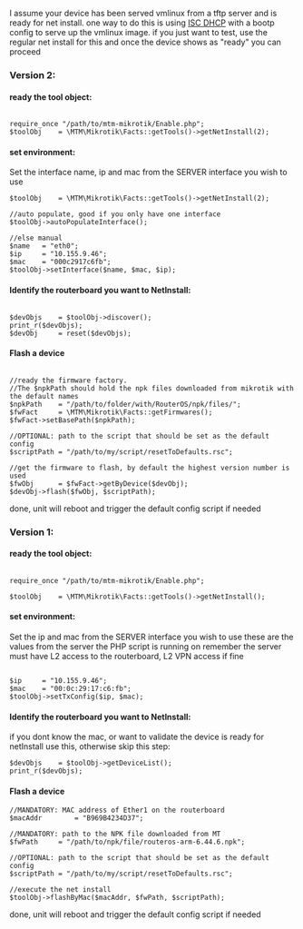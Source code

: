 
I assume your device has been served vmlinux from a tftp server and is ready for net install.
one way to do this is using <a href="./Examples/ISC-DHCP/dhcpd.conf">ISC DHCP</a> with a bootp config to serve up the vmlinux image.
if you just want to test, use the regular net install for this and once the device shows as "ready" you can proceed

### Version 2:

#### ready the tool object:

```

require_once "/path/to/mtm-mikrotik/Enable.php";
$toolObj	= \MTM\Mikrotik\Facts::getTools()->getNetInstall(2);

```

#### set environment:

Set the interface name, ip and mac from the SERVER interface you wish to use

```
$toolObj	= \MTM\Mikrotik\Facts::getTools()->getNetInstall(2);

//auto populate, good if you only have one interface
$toolObj->autoPopulateInterface();

//else manual
$name	= "eth0";
$ip		= "10.155.9.46";
$mac	= "000c2917c6fb";
$toolObj->setInterface($name, $mac, $ip);

```

#### Identify the routerboard you want to NetInstall:

```

$devObjs	= $toolObj->discover();
print_r($devObjs);
$devObj		= reset($devObjs);

```

#### Flash a device

```

//ready the firmware factory. 
//The $npkPath should hold the npk files downloaded from mikrotik with the default names
$npkPath	= "/path/to/folder/with/RouterOS/npk/files/";
$fwFact		= \MTM\Mikrotik\Facts::getFirmwares();
$fwFact->setBasePath($npkPath);

//OPTIONAL: path to the script that should be set as the default config
$scriptPath	= "/path/to/my/script/resetToDefaults.rsc";

//get the firmware to flash, by default the highest version number is used
$fwObj		= $fwFact->getByDevice($devObj);
$devObj->flash($fwObj, $scriptPath);

```

done, unit will reboot and trigger the default config script if needed


### Version 1:


#### ready the tool object:

```

require_once "/path/to/mtm-mikrotik/Enable.php";

$toolObj	= \MTM\Mikrotik\Facts::getTools()->getNetInstall();

```

#### set environment:

Set the ip and mac from the SERVER interface you wish to use
these are the values from the server the PHP script is running on
remember the server must have L2 access to the routerboard, L2 VPN access if fine

```

$ip		= "10.155.9.46";
$mac	= "00:0c:29:17:c6:fb";
$toolObj->setTxConfig($ip, $mac);

```

#### Identify the routerboard you want to NetInstall:

if you dont know the mac, or want to validate the device is ready for netInstall use this, otherwise skip this step:

```
$devObjs	= $toolObj->getDeviceList();
print_r($devObjs);
```

#### Flash a device

```
//MANDATORY: MAC address of Ether1 on the routerboard
$macAddr		= "B969B4234D37";

//MANDATORY: path to the NPK file downloaded from MT
$fwPath		= "/path/to/npk/file/routeros-arm-6.44.6.npk";

//OPTIONAL: path to the script that should be set as the default config
$scriptPath	= "/path/to/my/script/resetToDefaults.rsc";
	
//execute the net install
$toolObj->flashByMac($macAddr, $fwPath, $scriptPath);
```

done, unit will reboot and trigger the default config script if needed

